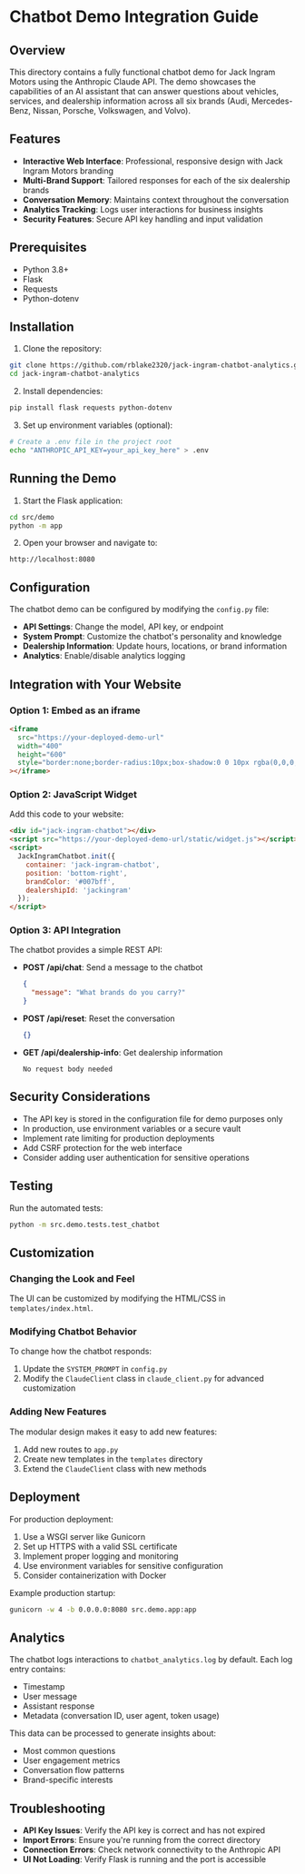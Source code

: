 # Chatbot Demo Integration Guide

## Overview

This directory contains a fully functional chatbot demo for Jack Ingram Motors using the Anthropic Claude API. The demo showcases the capabilities of an AI assistant that can answer questions about vehicles, services, and dealership information across all six brands (Audi, Mercedes-Benz, Nissan, Porsche, Volkswagen, and Volvo).

## Features

- **Interactive Web Interface**: Professional, responsive design with Jack Ingram Motors branding
- **Multi-Brand Support**: Tailored responses for each of the six dealership brands
- **Conversation Memory**: Maintains context throughout the conversation
- **Analytics Tracking**: Logs user interactions for business insights
- **Security Features**: Secure API key handling and input validation

## Prerequisites

- Python 3.8+
- Flask
- Requests
- Python-dotenv

## Installation

1. Clone the repository:
```bash
git clone https://github.com/rblake2320/jack-ingram-chatbot-analytics.git
cd jack-ingram-chatbot-analytics
```

2. Install dependencies:
```bash
pip install flask requests python-dotenv
```

3. Set up environment variables (optional):
```bash
# Create a .env file in the project root
echo "ANTHROPIC_API_KEY=your_api_key_here" > .env
```

## Running the Demo

1. Start the Flask application:
```bash
cd src/demo
python -m app
```

2. Open your browser and navigate to:
```
http://localhost:8080
```

## Configuration

The chatbot demo can be configured by modifying the `config.py` file:

- **API Settings**: Change the model, API key, or endpoint
- **System Prompt**: Customize the chatbot's personality and knowledge
- **Dealership Information**: Update hours, locations, or brand information
- **Analytics**: Enable/disable analytics logging

## Integration with Your Website

### Option 1: Embed as an iframe

```html
<iframe 
  src="https://your-deployed-demo-url" 
  width="400" 
  height="600" 
  style="border:none;border-radius:10px;box-shadow:0 0 10px rgba(0,0,0,0.1);"
></iframe>
```

### Option 2: JavaScript Widget

Add this code to your website:

```html
<div id="jack-ingram-chatbot"></div>
<script src="https://your-deployed-demo-url/static/widget.js"></script>
<script>
  JackIngramChatbot.init({
    container: 'jack-ingram-chatbot',
    position: 'bottom-right',
    brandColor: '#007bff',
    dealershipId: 'jackingram'
  });
</script>
```

### Option 3: API Integration

The chatbot provides a simple REST API:

- **POST /api/chat**: Send a message to the chatbot
  ```json
  {
    "message": "What brands do you carry?"
  }
  ```

- **POST /api/reset**: Reset the conversation
  ```json
  {}
  ```

- **GET /api/dealership-info**: Get dealership information
  ```
  No request body needed
  ```

## Security Considerations

- The API key is stored in the configuration file for demo purposes only
- In production, use environment variables or a secure vault
- Implement rate limiting for production deployments
- Add CSRF protection for the web interface
- Consider adding user authentication for sensitive operations

## Testing

Run the automated tests:

```bash
python -m src.demo.tests.test_chatbot
```

## Customization

### Changing the Look and Feel

The UI can be customized by modifying the HTML/CSS in `templates/index.html`.

### Modifying Chatbot Behavior

To change how the chatbot responds:

1. Update the `SYSTEM_PROMPT` in `config.py`
2. Modify the `ClaudeClient` class in `claude_client.py` for advanced customization

### Adding New Features

The modular design makes it easy to add new features:

1. Add new routes to `app.py`
2. Create new templates in the `templates` directory
3. Extend the `ClaudeClient` class with new methods

## Deployment

For production deployment:

1. Use a WSGI server like Gunicorn
2. Set up HTTPS with a valid SSL certificate
3. Implement proper logging and monitoring
4. Use environment variables for sensitive configuration
5. Consider containerization with Docker

Example production startup:

```bash
gunicorn -w 4 -b 0.0.0.0:8080 src.demo.app:app
```

## Analytics

The chatbot logs interactions to `chatbot_analytics.log` by default. Each log entry contains:

- Timestamp
- User message
- Assistant response
- Metadata (conversation ID, user agent, token usage)

This data can be processed to generate insights about:

- Most common questions
- User engagement metrics
- Conversation flow patterns
- Brand-specific interests

## Troubleshooting

- **API Key Issues**: Verify the API key is correct and has not expired
- **Import Errors**: Ensure you're running from the correct directory
- **Connection Errors**: Check network connectivity to the Anthropic API
- **UI Not Loading**: Verify Flask is running and the port is accessible

